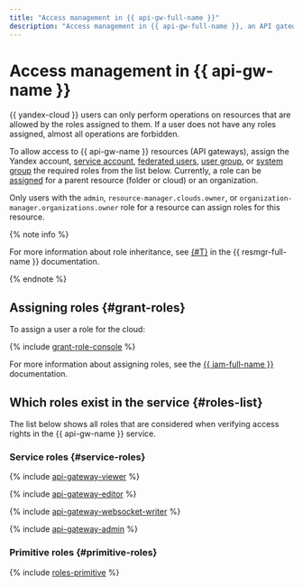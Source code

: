 ```yaml
---
title: "Access management in {{ api-gw-full-name }}"
description: "Access management in {{ api-gw-full-name }}, an API gateway service with OpenAPI 3.0 support. To allow access to resources (API gateways) in {{ api-gw-name }}, assign the required roles to the user from the list below. Currently, a role can only be assigned for a parent resource (folder or cloud)."
---
```


# Access management in {{ api-gw-name }}

{{ yandex-cloud }} users can only perform operations on resources that are allowed by the roles assigned to them. If a user does not have any roles assigned, almost all operations are forbidden.

To allow access to {{ api-gw-name }} resources (API gateways), assign the Yandex account, [service account](../../iam/concepts/users/service-accounts.md), [federated users](../../iam/concepts/federations.md), [user group](../../organization/operations/manage-groups.md), or [system group](../../iam/concepts/access-control/system-group.md) the required roles from the list below. Currently, a role can be [assigned](../../iam/operations/roles/grant.md) for a parent resource (folder or cloud) or an organization.

Only users with the `admin`, `resource-manager.clouds.owner`, or `organization-manager.organizations.owner` role for a resource can assign roles for this resource.

{% note info %}

For more information about role inheritance, see [{#T}](../../resource-manager/concepts/resources-hierarchy.md#access-rights-inheritance) in the {{ resmgr-full-name }} documentation.

{% endnote %}

## Assigning roles {#grant-roles}

To assign a user a role for the cloud:

{% include [grant-role-console](../../_includes/grant-role-console.md) %}

For more information about assigning roles, see the [{{ iam-full-name }}](../../iam/operations/roles/grant.md) documentation.

## Which roles exist in the service {#roles-list}

The list below shows all roles that are considered when verifying access rights in the {{ api-gw-name }} service.

### Service roles {#service-roles}

{% include [api-gateway-viewer](../../_includes/roles-api-gateway-viewer.md) %}

{% include [api-gateway-editor](../../_includes/roles-api-gateway-editor.md) %}

{% include [api-gateway-websocket-writer](../../_includes/roles-api-gateway-websocket-writer.md) %}

{% include [api-gateway-admin](../../_includes/roles-api-gateway-admin.md) %}

### Primitive roles {#primitive-roles}

{% include [roles-primitive](../../_includes/roles-primitive.md) %}
